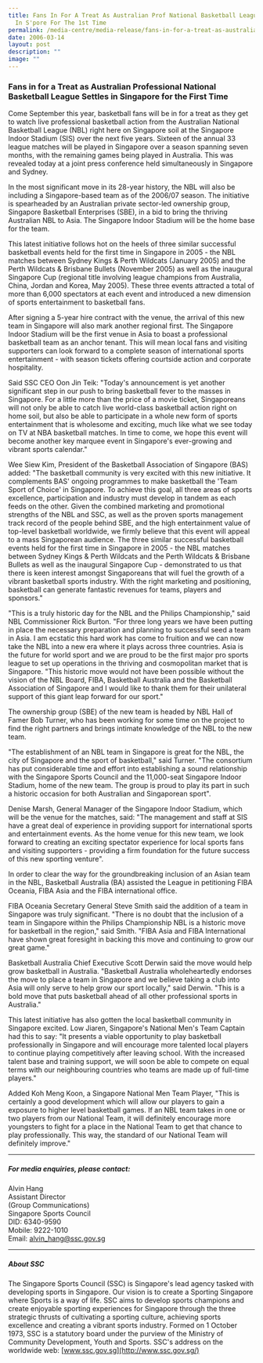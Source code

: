 ```yaml
---
title: Fans In For A Treat As Australian Prof National Basketball League Settles
  In S'pore For The 1st Time
permalink: /media-centre/media-release/fans-in-for-a-treat-as-australian-professional-national-basketball/
date: 2006-03-14
layout: post
description: ""
image: ""
---
```

### **Fans in for a Treat as Australian Professional National Basketball League Settles in Singapore for the First Time**

Come September this year, basketball fans will be in for a treat as they get to watch live professional basketball action from the Australian National Basketball League (NBL) right here on Singapore soil at the Singapore Indoor Stadium (SIS) over the next five years. Sixteen of the annual 33 league matches will be played in Singapore over a season spanning seven months, with the remaining games being played in Australia. This was revealed today at a joint press conference held simultaneously in Singapore and Sydney.

In the most significant move in its 28-year history, the NBL will also be including a Singapore-based team as of the 2006/07 season. The initiative is spearheaded by an Australian private sector-led ownership group, Singapore Basketball Enterprises (SBE), in a bid to bring the thriving Australian NBL to Asia. The Singapore Indoor Stadium will be the home base for the team.

This latest initiative follows hot on the heels of three similar successful basketball events held for the first time in Singapore in 2005 - the NBL matches between Sydney Kings & Perth Wildcats (January 2005) and the Perth Wildcats & Brisbane Bullets (November 2005) as well as the inaugural Singapore Cup (regional title involving league champions from Australia, China, Jordan and Korea, May 2005). These three events attracted a total of more than 6,000 spectators at each event and introduced a new dimension of sports entertainment to basketball fans.

After signing a 5-year hire contract with the venue, the arrival of this new team in Singapore will also mark another regional first. The Singapore Indoor Stadium will be the first venue in Asia to boast a professional basketball team as an anchor tenant. This will mean local fans and visiting supporters can look forward to a complete season of international sports entertainment - with season tickets offering courtside action and corporate hospitality.

Said SSC CEO Oon Jin Teik: "Today's announcement is yet another significant step in our push to bring basketball fever to the masses in Singapore. For a little more than the price of a movie ticket, Singaporeans will not only be able to catch live world-class basketball action right on home soil, but also be able to participate in a whole new form of sports entertainment that is wholesome and exciting, much like what we see today on TV at NBA basketball matches. In time to come, we hope this event will become another key marquee event in Singapore's ever-growing and vibrant sports calendar."

Wee Siew Kim, President of the Basketball Association of Singapore (BAS) added: "The basketball community is very excited with this new initiative. It complements BAS' ongoing programmes to make basketball the 'Team Sport of Choice' in Singapore. To achieve this goal, all three areas of sports excellence, participation and industry must develop in tandem as each feeds on the other. Given the combined marketing and promotional strengths of the NBL and SSC, as well as the proven sports management track record of the people behind SBE, and the high entertainment value of top-level basketball worldwide, we firmly believe that this event will appeal to a mass Singaporean audience. The three similar successful basketball events held for the first time in Singapore in 2005 - the NBL matches between Sydney Kings & Perth Wildcats and the Perth Wildcats & Brisbane Bullets as well as the inaugural Singapore Cup - demonstrated to us that there is keen interest amongst Singaporeans that will fuel the growth of a vibrant basketball sports industry. With the right marketing and positioning, basketball can generate fantastic revenues for teams, players and sponsors."

"This is a truly historic day for the NBL and the Philips Championship," said NBL Commissioner Rick Burton. "For three long years we have been putting in place the necessary preparation and planning to successful seed a team in Asia. I am ecstatic this hard work has come to fruition and we can now take the NBL into a new era where it plays across three countries. Asia is the future for world sport and we are proud to be the first major pro sports league to set up operations in the thriving and cosmopolitan market that is Singapore. "This historic move would not have been possible without the vision of the NBL Board, FIBA, Basketball Australia and the Basketball Association of Singapore and I would like to thank them for their unilateral support of this giant leap forward for our sport."

The ownership group (SBE) of the new team is headed by NBL Hall of Famer Bob Turner, who has been working for some time on the project to find the right partners and brings intimate knowledge of the NBL to the new team.

"The establishment of an NBL team in Singapore is great for the NBL, the city of Singapore and the sport of basketball," said Turner. "The consortium has put considerable time and effort into establishing a sound relationship with the Singapore Sports Council and the 11,000-seat Singapore Indoor Stadium, home of the new team. The group is proud to play its part in such a historic occasion for both Australian and Singaporean sport".

Denise Marsh, General Manager of the Singapore Indoor Stadium, which will be the venue for the matches, said: "The management and staff at SIS have a great deal of experience in providing support for international sports and entertainment events. As the home venue for this new team, we look forward to creating an exciting spectator experience for local sports fans and visiting supporters - providing a firm foundation for the future success of this new sporting venture".

In order to clear the way for the groundbreaking inclusion of an Asian team in the NBL, Basketball Australia (BA) assisted the League in petitioning FIBA Oceania, FIBA Asia and the FIBA international office.

FIBA Oceania Secretary General Steve Smith said the addition of a team in Singapore was truly significant. "There is no doubt that the inclusion of a team in Singapore within the Philips Championship NBL is a historic move for basketball in the region," said Smith. "FIBA Asia and FIBA International have shown great foresight in backing this move and continuing to grow our great game."

Basketball Australia Chief Executive Scott Derwin said the move would help grow basketball in Australia. "Basketball Australia wholeheartedly endorses the move to place a team in Singapore and we believe taking a club into Asia will only serve to help grow our sport locally," said Derwin. "This is a bold move that puts basketball ahead of all other professional sports in Australia."

This latest initiative has also gotten the local basketball community in Singapore excited. Low Jiaren, Singapore's National Men's Team Captain had this to say: "It presents a viable opportunity to play basketball professionally in Singapore and will encourage more talented local players to continue playing competitively after leaving school. With the increased talent base and training support, we will soon be able to compete on equal terms with our neighbouring countries who teams are made up of full-time players."

Added Koh Meng Koon, a Singapore National Men Team Player, "This is certainly a good development which will allow our players to gain a exposure to higher level basketball games. If an NBL team takes in one or two players from our National Team, it will definitely encourage more youngsters to fight for a place in the National Team to get that chance to play professionally. This way, the standard of our National Team will definitely improve."

<hr>

##### **For media enquiries, please contact:**
Alvin Hang
<br>
Assistant Director
<br>
(Group Communications)
<br>
Singapore Sports Council
<br>
DID: 6340-9590
<br>
Mobile: 9222-1010
<br>
Email: [alvin_hang@ssc.gov.sg](mailto:alvin_hang@ssc.gov.sg)

<hr>

##### **About SSC**
The Singapore Sports Council (SSC) is Singapore's lead agency tasked with developing sports in Singapore. Our vision is to create a Sporting Singapore where Sports is a way of life. SSC aims to develop sports champions and create enjoyable sporting experiences for Singapore through the three strategic thrusts of cultivating a sporting culture, achieving sports excellence and creating a vibrant sports industry. Formed on 1 October 1973, SSC is a statutory board under the purview of the Ministry of Community Development, Youth and Sports. SSC's address on the worldwide web: [www.ssc.gov.sg](http://www.ssc.gov.sg/)